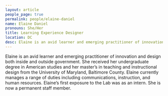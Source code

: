```yaml
---
layout: article
people_page: true
permalink: people/elaine-daniel
name: Elaine Daniel
pronouns: She/Her
title: Learning Experience Designer
location: DC
desc: Elaine is an avid learner and emerging practitioner of innovation and design both inside and outside government.
---
```


Elaine is an avid learner and emerging practitioner of innovation and design both inside and outside government. She received her undergraduate degree in American studies and her master’s in teaching and instructional design from the University of Maryland, Baltimore County. Elaine currently manages a range of duties including communications, instruction, and human resources. Elaine’s first exposure to the Lab was as an intern. She is now a permanent staff member.

